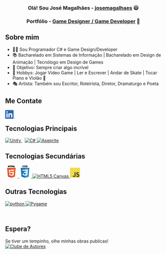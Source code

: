 <h3 align="center"> Olá! Sou José Magalhães - <a href="https://discordapp.com/users/josemagalhaes">josemagalhaes</a> 😃<h3>
<h3 align="center"> Portfólio - <a href="https://www.notion.so/josemagalhaes/Jos-Magalh-es-Magah051-cf9b7e2f59aa45349a3a8b63cb02a6d3" target="_blank">Game Designer / Game Developer</a> 💼<h3>
<p align="center">
  <!--
 <a href="https://discordapp.com/users/676156690395037713/" target="_blank"><img alt="Discord" src="https://img.shields.io/website?label=zF4ke%238556&style=for-the-badge&logo=discord&url=https://discordapp.com/users/676156690395037713/"></a></p>
 -->

## Sobre mim

- 🙋‍♂️ Sou Programador C# e Game Design/Developer
- 📚 Bacharelado em Sistemas de Informação | Bacharelado em Design de Animação | Tecnólogo em Design de Games
- 🚩 Objetivo: Sempre criar algo incrível
- 🧩 Hobbys: Jogar Vídeo Game | Ler e Escrever | Andar de Skate | Tocar Piano e Violão 🧐
- 🎭 Artista: Também sou Escritor, Roteirista, Diretor, Dramaturgo e Poeta 


## Me Contate
<!--
<a href="https://discordapp.com/users/676156690395037713/"><img align="left" alt="zF4ke | Discord" width="32px" src="https://discord.com/assets/3437c10597c1526c3dbd98c737c2bcae.svg"></a>
<a href="https://www.youtube.com/channel/UCJy61YshUt3CIU7OSDKfudA"><img align="left" alt="zF4ke | YouTube" width="32px" src="https://github.com/zF4ke/zF4ke/blob/master/youtube_social_icon_red.png"></a>
<a href="https://twitter.com/zF4ked"><img align="left" alt="zF4ked | Twitter" width="32px" src="https://github.com/zF4ke/zF4ke/blob/master/twitter_logo_blue.svg"></a>
-->
<a href="https://www.linkedin.com/in/jos%C3%A9-de-sousa-magalh%C3%A3es-9aa00a289/"><img align="left" alt="Magah051 | LinkedIn" width="32px" src="https://github.com/zF4ke/zF4ke/blob/master/lI-In-bug.png"></a>

<br />

## Tecnologias Principais
<p align="left"> 
<a href="https://unity.com/" target="_blank"> 
  <img src="https://upload.wikimedia.org/wikipedia/commons/thumb/1/19/Unity_Technologies_logo.svg/1200px-Unity_Technologies_logo.svg.png" alt="Unity" width="100" height="40"/> 
</a>&nbsp
<a href="https://docs.microsoft.com/en-us/dotnet/csharp/" target="_blank"> 
  <img src="https://upload.wikimedia.org/wikipedia/commons/thumb/b/bd/Logo_C_sharp.svg/1200px-Logo_C_sharp.svg.png" alt="C#" width="35" height="40"/> 
</a>
<a href="https://www.aseprite.org/" target="_blank"> 
  <img src="https://share.natebeaty.com//aseprite-no-border/aseprite-no-border.png" alt="Aseprite" width="40" height="40"/> 
</a>
</p>

## Tecnologias Secundárias

<p align="left"> 
<a href="https://www.w3.org/html/" target="_blank"> <img width="<img width="32px" " src="https://raw.githubusercontent.com/devicons/devicon/master/icons/html5/html5-original-wordmark.svg" alt="html5" width="40" height="40"/> </a> 
<a href="https://www.w3schools.com/css/" target="_blank"> <img width="<img width="32px" " src="https://raw.githubusercontent.com/devicons/devicon/master/icons/css3/css3-original-wordmark.svg" alt="css3" width="40" height="40"/> </a> 
<a href="https://developer.mozilla.org/en-US/docs/Web/API/Canvas_API" target="_blank"> 
  <img src="https://www.freepnglogos.com/uploads/html5-logo-png/html5-logo-html-canvas-logo-netgoblin-deviantart-20.png" alt="HTML5 Canvas" height="33"/> 
</a>
<a href="https://developer.mozilla.org/en-US/docs/Web/JavaScript" target="_blank"> <img width="<img width="32px" " src="https://raw.githubusercontent.com/devicons/devicon/master/icons/javascript/javascript-original.svg" alt="javascript" width="33" height="33"/> </a> 
</p>

## Outras Tecnologias

<p align="left"> 
<a href="https://www.python.org/" target="_blank"> <img width="<img width="32px" " src="https://upload.wikimedia.org/wikipedia/commons/thumb/c/c3/Python-logo-notext.svg/1200px-Python-logo-notext.svg.png" alt="python" width="40" height="40"/> </a> 
<a href="https://www.pygame.org/" target="_blank"> 
<img src="https://www.pygame.org/images/logo_lofi.png" alt="Pygame" width="100" height="40"/> 
</a>




</p>

<br>

## Espera?
Se tiver um tempinho, olhe minhas obras publicas! <br>
[<img src="https://user-images.githubusercontent.com/31749933/210183441-30882c46-4eda-41e4-b5b0-4a56cc3f9a9a.jpg" title="Clube de Autores">](https://clubedeautores.com.br/livros/autores/jose-de-sousa-magalhaes) 
